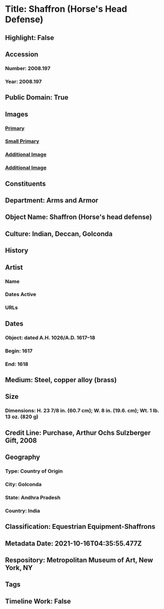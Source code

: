 # Title: Shaffron (Horse's Head Defense)
## Highlight: False
## Accession
### Number: 2008.197
### Year: 2008.197
## Public Domain: True
## Images
### [Primary](https://images.metmuseum.org/CRDImages/aa/original/DP216865.jpg)
### [Small Primary](https://images.metmuseum.org/CRDImages/aa/web-large/DP216865.jpg)
### [Additional Image](https://images.metmuseum.org/CRDImages/aa/original/DP216866.jpg)
### [Additional Image](https://images.metmuseum.org/CRDImages/aa/original/DP216864.jpg)
## Constituents
## Department: Arms and Armor
## Object Name: Shaffron (Horse's head defense)
## Culture: Indian, Deccan, Golconda
## History
## Artist
### Name
### Dates Active
### URLs
## Dates
### Object: dated  A.H. 1026/A.D. 1617–18
### Begin: 1617
### End: 1618
## Medium: Steel, copper alloy (brass)
## Size
### Dimensions: H. 23 7/8 in. (60.7 cm); W. 8 in. (19.6. cm); Wt. 1 lb. 13 oz. (820 g)
## Credit Line: Purchase, Arthur Ochs Sulzberger Gift, 2008
## Geography
### Type: Country of Origin
### City: Golconda
### State: Andhra Pradesh
### Country: India
## Classification: Equestrian Equipment-Shaffrons
## Metadata Date: 2021-10-16T04:35:55.477Z
## Respository: Metropolitan Museum of Art, New York, NY
## Tags
## Timeline Work: False